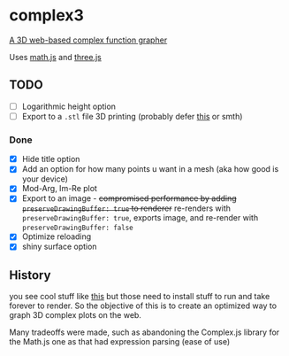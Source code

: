 # complex3

[A 3D web-based complex function grapher](https://hemisemidemipresent.github.io/complex3/)

Uses [math.js](https://mathjs.org/) and [three.js](https://threejs.org/)

## TODO

-   [ ] Logarithmic height option
-   [ ] Export to a `.stl` file 3D printing (probably defer [this](https://github.com/eligrey/FileSaver.js/) or smth)

### Done

-   [x] Hide title option
-   [x] Add an option for how many points u want in a mesh (aka how good is your device)
-   [x] Mod-Arg, Im-Re plot
-   [x] Export to an image - ~~compromised performance by adding `preserveDrawingBuffer: true` to renderer~~ re-renders with `preserveDrawingBuffer: true`, exports image, and re-render with `preserveDrawingBuffer: false`
-   [x] Optimize reloading
-   [x] shiny surface option

## History

you see cool stuff like [this](https://www.youtube.com/watch?v=3qEJeP6qQGA) but those need to install stuff to run and take forever to render. So the objective of this is to create an optimized way to graph 3D complex plots on the web.

Many tradeoffs were made, such as abandoning the Complex.js library for the Math.js one as that had expression parsing (ease of use)
